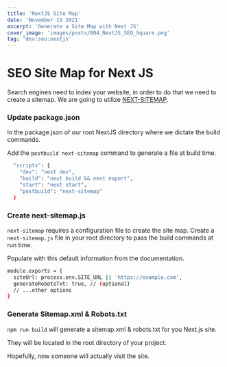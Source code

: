 ```yaml
---
title: 'NextJS Site Map'
date: 'November 15 2021'
excerpt: 'Generate a Site Map with Next JS'
cover_image: 'images/posts/004_NextJS_SEO_Square.png'
tag: 'dev:seo:nextjs'
---
```


# SEO Site Map for Next JS

Search engines need to index your website, in order to do that we need to create a sitemap.  We are going to utilize [NEXT-SITEMAP](https://www.npmjs.com/package/next-sitemap).


### Update package.json

In the package.json of our root NextJS directory where we dictate the build commands. 

Add the `postbuild next-sitemap` command to generate a file at build time. 

```bash
  "scripts": {
    "dev": "next dev",
    "build": "next build && next export",
    "start": "next start",
    "postbuild": "next-sitemap"
  }
```

### Create next-sitemap.js 

`next-sitemap` requires a configuration file to create the site map.  Create a `next-sitemap.js` file in your root directory to pass the build commands at run time. 

Populate with this default information from the documentation. 

```bash
module.exports = {
  siteUrl: process.env.SITE_URL || 'https://example.com',
  generateRobotsTxt: true, // (optional)
  // ...other options
}
```

### Generate Sitemap.xml & Robots.txt

`npm run build` will generate a sitemap.xml & robots.txt for you Next.js site. 

They will be located in the root directory of your project. 

Hopefully, now someone will actually visit the site. 

